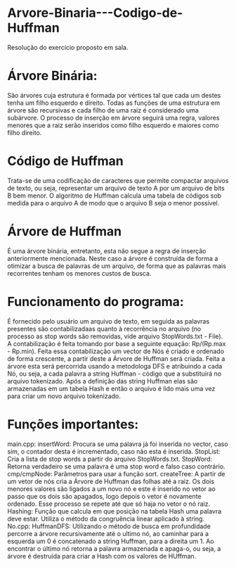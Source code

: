 # Arvore-Binaria---Codigo-de-Huffman
Resolução do exercício proposto em sala.
# Árvore Binária:
São árvores cuja estrutura é formada por vértices tal que cada um destes tenha um filho esquerdo e direito. Todas as funções de uma estrutura em árvore são recursivas e cada filho de uma raiz é considerado uma subárvore.
O processo de inserção em árvore seguirá uma regra, valores menores que a raiz serão inseridos como filho esquerdo e maiores como filho direito.
# Código de Huffman
Trata-se de uma codificação de caracteres que permite compactar arquivos de texto, ou seja, representar um arquivo de texto A por um arquivo de bits B bem menor. O algoritmo de Huffman calcula uma tabela de códigos sob medida para o arquivo A de modo que o arquivo B seja o menor possível.
# Árvore de Huffman
É uma árvore binária, entretanto, esta não segue a regra de inserção anteriormente mencionada. 
Neste caso a árvore é construída de forma a otimizar a busca de palavras de um arquivo, de forma que as palavras mais recorrentes tenham os menores custos de busca.
# Funcionamento do programa:
É fornecido pelo usuário um arquivo de texto, em seguida as palavras presentes são contabilizadaas quanto à recorrência no arquivo (no processo as stop words são removidas, vide arquivo StopWords.txt - File). A contabilização é feita tomando por base a seguinte equação: Rp/(Rp.max - Rp.min).
Feita essa contabilização um vector de Nós é criado e ordenado de forma crescente, a partir deste a Árvore de Huffman será criada. 
Feita a árvore esta será percorrida usando a metodologa DFS e atribuindo a cada Nó, ou seja, a cada palavra a string Huffman - código que a substituirá no arquivo tokenizado. 
Após a definição das string Huffman elas são armazenadas em um tabela Hash e então o arquivo é lido mais uma vez para criar um novo arquivo tokenizado.
# Funções importantes:
  main.cpp:
    insertWord: Procura se uma palavra já foi inserida no vector, caso sim, o contador desta é incrementado, caso não esta é inserida.
    StopList: Cria a lista de stop words a partir do arquivo StopWords.txt.
    StopWord: Retorna verdadeiro se uma palavra é uma stop word e falso caso contrário.
    cmp/cmpNode: Parâmetros para usar a função sort.
    createTree: A partir de um vetor de nós cria a Árvore de Huffman das folhas até a raiz. Os dois menores valores são ligados a um novo nó e este é inserido no vetor ao passo que os dois são apagados, logo depois o vetor é novamente ordenado. Esse processo se repete até que só haja no vetor o nó raiz.
    Hashing: Função que calcula em que posição na tabela Hash uma palavra deve estar. Utiliza o método da congruência linear aplicado à string.
  No.cpp:
    HuffmanDFS: Utilizando o método de busca em profundidade percorre a árvore recursivamente até o ultimo nó, ao caminhar para a esquerda um 0 é concatenado a string Huffman, para a direita um 1. Ao encontrar o último nó retorna a palavra armazenada e apaga-o, ou seja, a árvore é destruída para criar a Hash com os valores de HUffman.
